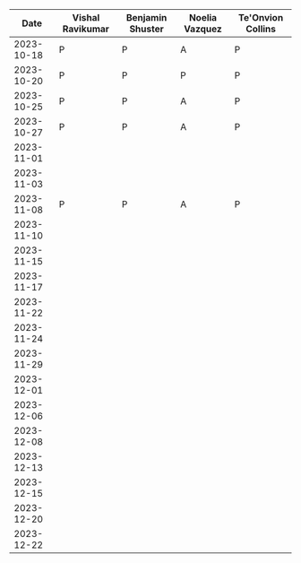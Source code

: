 | Date       | Vishal Ravikumar | Benjamin Shuster | Noelia Vazquez | Te'Onvion Collins |
|------------|------------------|------------------|----------------|-------------------|
| 2023-10-18 |       P          |         P        |       A        |       P           |
| 2023-10-20 |       P          |         P        |       P        |       P           |
| 2023-10-25 |       P          |         P        |       A        |       P           |
| 2023-10-27 |       P          |         P        |       A         |       P           |
| 2023-11-01 |                  |                  |                |                   |
| 2023-11-03 |                  |                  |                |                   |
| 2023-11-08 |       P          |         P        |       A        |        P          |
| 2023-11-10 |                  |                  |                |                   |
| 2023-11-15 |                  |                  |                |                   |
| 2023-11-17 |                  |                  |                |                   |
| 2023-11-22 |                  |                  |                |                   |
| 2023-11-24 |                  |                  |                |                   |
| 2023-11-29 |                  |                  |                |                   |
| 2023-12-01 |                  |                  |                |                   |
| 2023-12-06 |                  |                  |                |                   |
| 2023-12-08 |                  |                  |                |                   |
| 2023-12-13 |                  |                  |                |                   |
| 2023-12-15 |                  |                  |                |                   |
| 2023-12-20 |                  |                  |                |                   |
| 2023-12-22 |                  |                  |                |                   |
